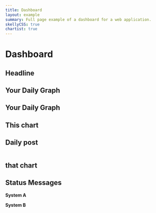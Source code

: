 ```yaml
---
title: Dashboard
layout: example
summary: Full page example of a dashboard for a web application.
skellyCSS: true
chartist: true
---
```

<style>
body {
  background-color: var(--light);
}
</style>


<div class="px-4 py-3">
  <h1 class="text--center text--white my-3">
    Dashboard
  </h1>
  <div class="block-container cards blocks px-2 pb-3">
    <div class="block tablet-up-6 laptop-up-3 desktop-up-2">
      <div class="card rounded-2">
        <div class="card__content">
          <h2>Headline</h2>  
          <p class="skeleton mt-3" data-lines="3" data-animation="true"></p>
          <p class="skeleton" data-lines="5" data-animation="true"></p>
        </div>
      </div>
    </div>
    <div class="block tablet-up-6 laptop-up-6 desktop-up-8">
      <div class="card rounded-2">
        <div class="card__content h-100">
          <div class="card__header mb-0">
            <div class="card__group">
              <i class="pi-chart-line-up"></i>
              <h2 class="card__title text--light">Your Daily Graph</h2>
            </div>
          </div>
          <div class="ct-chart h-75 mt-4"></div>
        </div>
      </div>
    </div>
    <div class="block tablet-up-6 laptop-up-3 desktop-up-2">
      <div class="card rounded-2">
        <div class="card__content h-100">
          <div  class="card__header">
            <div class="card__group">
              <i class="pi-chart-line-up"></i>
              <h2 class="card__title text--light">Your Daily Graph</h2>
            </div>
          </div>
          <div class="horizontal-bar-chart h-100"></div>
        </div>
      </div>
    </div>
    <div class="block tablet-up-6 laptop-up-4 desktop-up-2">
      <div class="card rounded-2">
        <div class="card__content h-100">
          <div class="card__header mb-0">
            <div class="card__group">
              <i class="pi-chart-pie"></i>
              <h2 class="card__title text--light">This chart</h2>
            </div>
          </div>
          <div class="pie-chart h-100"></div>
        </div>
      </div>
    </div>
    <div class="block tablet-up-6 laptop-up-4 desktop-up-2">
      <div class="card rounded-2">
        <div class="card__content">
          <div class="card__header">
            <div class="card__group">
              <i class="pi-file-cabinet"></i>
              <h2 class="card__title text--light">Daily post</h2>
            </div>
          </div>
          <img class="skeleton-image skeleton-image--md mb-2">
          <p class="skeleton" data-lines="3" data-animation="true"></p>
          <p class="skeleton" data-lines="2" data-animation="true"></p>
        </div>
      </div>
    </div>
    <div class="block tablet-up-6 laptop-up-4 desktop-up-2">
      <div class="card rounded-2">
        <div class="card__content h-100">
          <div class="card__header mb-0">
            <div class="card__group">
              <i class="pi-chart-pie"></i>
              <h2 class="card__title text--light">that chart</h2>
            </div>
          </div>
          <div class="donut-chart h-100"></div>
        </div>
      </div>
    </div>
    <div class="block desktop-up-6">
      <div class="card rounded-2 text--light">
        <div class="card__content">
          <div class="card__header">
            <div class="card__group">
              <i class="pi-rocket"></i>
              <h2 class="card__title text--light">Status Messages</h2>
            </div>
          </div>
          <strong class="">System A</strong>
          <div class="message message--error">
            <p class="skeleton" data-opacity="0.2" data-color="tomato"></p>
          </div>
          <strong class="">System B</strong>
          <div class="message message--success">
            <p class="skeleton" data-lines="2" data-opacity="0.2" data-color="green"></p>
          </div>
        </div>
      </div>
    </div>
  </div>
</div>

<script>

  new Chartist.Line('.ct-chart', {
    labels: [1, 2, 3, 4, 5, 6, 7, 8],
    series: [
      [1, 2, 3, 1, -2, 0, 1, 0],
      [-2, -1, -2, -1, -2.5, -1, -2, -1],
      [0, 0, 0, 1, 2, 2.5, 2, 1],
      [2.5, 2, 1, 0.5, 1, 0.5, -1, -2.5]
    ]
  }, {
    high: 3,
    low: -3,
    showArea: true,
    showLine: false,
    showPoint: false,
    fullWidth: true,
    axisX: {
      showLabel: false,
      showGrid: false
    }
  });

  new Chartist.Bar('.horizontal-bar-chart', {
    labels: ['MON', 'TUE', 'WED', 'THU', 'FRI', 'SAT', 'SUN'],
    series: [
      [5, 4, 3, 5, 5, 2, 3],
      [3, 2, 1, 5, 4, 6, 4]
    ]
  }, {
    seriesBarDistance: 10,
    reverseData: true,
    horizontalBars: true,
    axisY: {
      offset: 70
    }
  });

  var data = {
    series: [5, 3, 4]
  };
  
  var sum = function(a, b) { return a + b };
  
  new Chartist.Pie('.pie-chart', data, {
    labelInterpolationFnc: function(value) {
      return Math.round(value / data.series.reduce(sum) * 100) + '%';
    }
  });

  new Chartist.Pie('.donut-chart', {
    series: [20, 10, 30, 40]
  }, {
    donut: true,
    donutWidth: 60,
    donutSolid: true,
    startAngle: 270,
    showLabel: true
  });
  
</script>